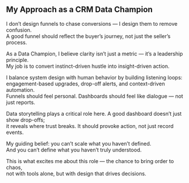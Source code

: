 ## My Approach as a CRM Data Champion

I don’t design funnels to chase conversions — I design them to remove confusion.  
A good funnel should reflect the buyer’s journey, not just the seller’s process.

As a Data Champion, I believe clarity isn’t just a metric — it’s a leadership principle.  
My job is to convert instinct-driven hustle into insight-driven action.

I balance system design with human behavior by building listening loops:  
engagement-based upgrades, drop-off alerts, and context-driven automation.  
Funnels should feel personal. Dashboards should feel like dialogue — not just reports.

Data storytelling plays a critical role here. A good dashboard doesn’t just show drop-offs;  
it reveals where trust breaks. It should provoke action, not just record events.

My guiding belief: you can’t scale what you haven’t defined.  
And you can’t define what you haven’t truly understood.  

This is what excites me about this role — the chance to bring order to chaos,  
not with tools alone, but with design that drives decisions.


